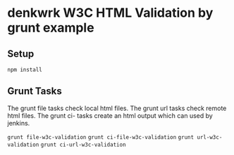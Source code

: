 # denkwrk W3C HTML Validation by grunt example

## Setup
``npm install``

## Grunt Tasks

The grunt file tasks check local html files.
The grunt url tasks check remote html files.
The grunt ci- tasks create an html output which can used by jenkins.

``grunt file-w3c-validation``
``grunt ci-file-w3c-validation``
``grunt url-w3c-validation``
``grunt ci-url-w3c-validation``
